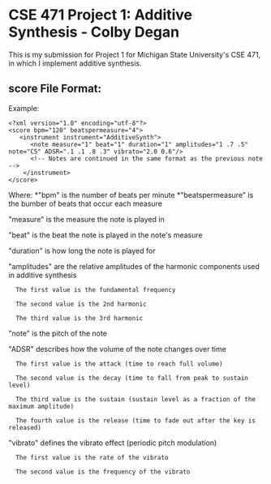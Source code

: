 # CSE 471 Project 1: Additive Synthesis - Colby Degan
This is my submission for Project 1 for Michigan State University's CSE 471, in which I implement additive synthesis.

## score File Format:
Example:
```
<?xml version="1.0" encoding="utf-8"?>
<score bpm="120" beatspermeasure="4">
   <instrument instrument="AdditiveSynth">
      <note measure="1" beat="1" duration="1" amplitudes="1 .7 .5" note="C5" ADSR=".1 .1 .8 .3" vibrato="2.0 0.6"/>
      <!-- Notes are continued in the same format as the previous note -->
    </instrument>
</score>
```

Where:
*"bpm" is the number of beats per minute
*"beatspermeasure" is the bumber of beats that occur each measure

"measure" is the measure the note is played in

"beat" is the beat the note is played in the note's measure

"duration" is how long the note is played for

"amplitudes" are the relative amplitudes of the harmonic components used in additive synthesis

      The first value is the fundamental frequency
      
      The second value is the 2nd harmonic
      
      The third value is the 3rd harmonic
      
"note" is the pitch of the note

"ADSR" describes how the volume of the note changes over time

      The first value is the attack (time to reach full volume)
      
      The second value is the decay (time to fall from peak to sustain level)
      
      The third value is the sustain (sustain level as a fraction of the maximum amplitude)
      
      The fourth value is the release (time to fade out after the key is released)
      
"vibrato" defines the vibrato effect (periodic pitch modulation)

      The first value is the rate of the vibrato
      
      The second value is the frequency of the vibrato
  

